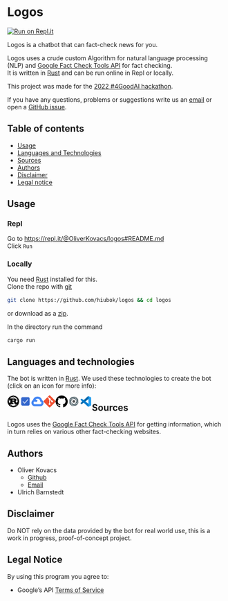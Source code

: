 # Logos

[![Run on Repl.it](https://repl.it/badge/github/hiubok/logos)](https://repl.it/@OliverKovacs/logos#README.md)

Logos is a chatbot that can fact-check news for you.

Logos uses a crude custom Algorithm for natural language processing (NLP) and [Google Fact Check Tools API](https://developers.google.com/fact-check/tools/api) for fact checking.  
It is written in [Rust](https://www.rust-lang.org/) and can be run online in Repl or locally.

This project was made for the [2022 #4GoodAI hackathon](https://www.ada.wien/hackathon-4-good-ai/hackathon-4goodai-2022/).

If you have any questions, problems or suggestions write us an [email](#authors) or open a [GitHub issue](https://github.com/hiubok/logos/issues).

## Table of contents

- [Usage](#usage)
- [Languages and Technologies](#languages-and-technologies)
- [Sources](#sources)
- [Authors](#authors)
- [Disclaimer](#disclaimer)
- [Legal notice](#legal-notice)

## Usage

### Repl
Go to https://repl.it/@OliverKovacs/logos#README.md  
Click `Run`

### Locally
You need [Rust](https://www.rust-lang.org/) installed for this.  
Clone the repo with [git](https://git-scm.com/)
```bash
git clone https://github.com/hiubok/logos && cd logos
```
or download as a [zip](https://github.com/hiubok/logos/archive/main.zip).

In the directory run the command
```bash
cargo run
```

## Languages and technologies
The bot is written in [Rust](https://www.rust-lang.org/).
We used these technologies to create the bot (click on an icon for more info):

[<img align="left" alt="Rust" width="28px" src="./assets/rust.svg" />](https://www.rust-lang.org/)
[<img align="left" alt="Google Fact Check" width="28px" src="./assets/factcheck.png" />](https://developers.google.com/fact-check/tools/api)
[<img align="left" alt="Google Cloud" width="28px" src="./assets/googlecloud.svg" />](https://cloud.google.com/)
[<img align="left" alt="git" width="28px" src="./assets/git.svg" />](https://git-scm.com/)
[<img align="left" alt="GitHub" width="28px" src="./assets/github.svg" />](https://github.com/)
[<img align="left" alt="Repl" width="28px" src="./assets/repl.png" />](https://repl.it/)
[<img align="left" alt="Visual Studio Code" width="28px" src="./assets/vscode.svg" />](https://code.visualstudio.com/)

## Sources
Logos uses the [Google Fact Check Tools API](https://developers.google.com/fact-check/tools/api) for getting information, which in turn relies on various other fact-checking websites.

## Authors
- Oliver Kovacs
    - [Github](https://github.com/OliverKovacs)
    - [Email](mailto:oliver.kovacs.dev@gmail.com)
- Ulrich Barnstedt

## Disclaimer
Do NOT rely on the data provided by the bot for real world use, this is a work in progress, proof-of-concept project.

## Legal Notice

By using this program you agree to:
- Google’s API [Terms of Service](https://developers.google.com/terms/)
